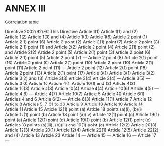 # ANNEX III

Correlation table

Directive 2002/92/EC This Directive Article 1(1) Article 1(1) and (2) Article 1(2) Article 1(3) and (4) Article 1(3) Article 1(6) Article 2 point (1) Article 2(1) point (6) Article 2 point (2) Article 2(1) point (7) Article 2 point (3) Article 2(1) point (1) and Article 2(2) Article 2 point (4) Article 2(1) point (2) and Article 2(2) Article 2 point (5) Article 2(1) point (3) Article 2 point (6) Article 2(1) point (5) Article 2 point (7) — Article 2 point (8) Article 2(1) point (16) Article 2 point (9) Article 2(1) point (10) Article 2 point (10) Article 2(1) point (11) Article 2 point (11) — Article 2 point (12) Article 2(1) point (18) Article 2 point (13) Article 2(1) point (17) Article 3(1) Article 3(1) Article 3(2) Article 3(2) and (3) Article 3(3) Article 3(4) Article 3(4) — Article 3(5) — Article 3(6) Article 16 Article 4(1) Article 10(1) and (2) Article 4(2) Article 10(3) Article 4(3) Article 10(4) Article 4(4) Article 10(6) Article 4(5) — Article 4(6) — Article 4(7) Article 10(7) Article 5 Article 40 Article 6(1) Articles 4 and 6 Article 6(2) — Article 6(3) Article 11(1) Article 7 Article 12 Article 8 Articles 5, 7, 31 to 36 Article 9 Article 13 Article 10 Article 14 Article 11 Article 15 Article 12(1) point (a) Article 18 points (a)(i), (b)(i) Article 12(1) point (b) Article 18 point (a)(iv) Article 12(1) point (c) Article 19(1) point (a) Article 12(1) point (d) Article 19(1) point (b) Article 12(1) point (e) Articles 18 points (a)(iii), (b)(iii) and 19(1) point (c) Article 12(2) Article 20(3) Article 12(3) Article 20(1) Article 12(4) Article 22(1) Article 12(5) Article 22(2) and (4) Article 13 Article 23 Article 14 — Article 15 — Article 16 — Article 17 —

